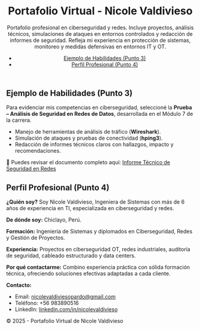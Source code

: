 
<!DOCTYPE html>
<html lang="es">
<head>
  <meta charset="UTF-8">
  <meta name="viewport" content="width=device-width, initial-scale=1.0">
  <link rel="stylesheet" href="assets/estilo.css">
</head>
<body>
  <header>
    <h1>Portafolio Virtual - Nicole Valdivieso</h1>
    Portafolio profesional en ciberseguridad y redes. Incluye proyectos, análisis técnicos, simulaciones de ataques en entornos controlados y redacción de informes de seguridad. Refleja mi experiencia en protección de sistemas, monitoreo y medidas defensivas en entornos IT y OT.
    <nav>
      <ul>
        <li><a href="#habilidades">Ejemplo de Habilidades (Punto 3)</a></li>
        <li><a href="#perfil">Perfil Profesional (Punto 4)</a></li>
      </ul>
    </nav>
  </header>

  <main>
    <!-- Punto 3 -->
    <section id="habilidades">
      <h2>Ejemplo de Habilidades (Punto 3)</h2>
      <p>
        Para evidenciar mis competencias en ciberseguridad, seleccioné la <strong>Prueba – Análisis de Seguridad en Redes de Datos</strong>, desarrollada en el Módulo 7 de la carrera. 
      </p>
      <ul>
        <li>Manejo de herramientas de análisis de tráfico (<strong>Wireshark</strong>).</li>
        <li>Simulación de ataques y pruebas de conectividad (<strong>hping3</strong>).</li>
        <li>Redacción de informes técnicos claros con hallazgos, impacto y recomendaciones.</li>
      </ul>
      <p>
        📄 Puedes revisar el documento completo aquí: 
        <a href="docs/Informe_Seguridad_Redes.pdf" target="_blank">Informe Técnico de Seguridad en Redes</a>
      </p>
    </section>
    <!-- Punto 4 -->
    <section id="perfil">
      <h2>Perfil Profesional (Punto 4)</h2>
      <p><strong>¿Quién soy?</strong> Soy Nicole Valdivieso, Ingeniera de Sistemas con más de 6 años de experiencia en TI, especializada en ciberseguridad y redes.</p>
      <p><strong>De dónde soy:</strong> Chiclayo, Perú.</p>
      <p><strong>Formación:</strong> Ingeniería de Sistemas y diplomados en Ciberseguridad, Redes y Gestión de Proyectos.</p>
      <p><strong>Experiencia:</strong> Proyectos en ciberseguridad OT, redes industriales, auditoría de seguridad, cableado estructurado y data centers.</p>
      <p><strong>Por qué contactarme:</strong> Combino experiencia práctica con sólida formación técnica, ofreciendo soluciones efectivas adaptadas a cada cliente.</p>
      <p><strong>Contacto:</strong></p>
      <ul>
        <li>Email: <a href="mailto:nicolevaldiviesopardo@gmail.com">nicolevaldiviesopardo@gmail.com</a></li>
        <li>Teléfono: +56 983890516</li>
        <li>LinkedIn: <a href="https://www.linkedin.com/in/nicolevaldivieso" target="_blank">linkedin.com/in/nicolevaldivieso</a></li>
      </ul>
    </section>
  </main>

  <footer>
    <p>© 2025 - Portafolio Virtual de Nicole Valdivieso</p>
  </footer>
</body>
</html>
